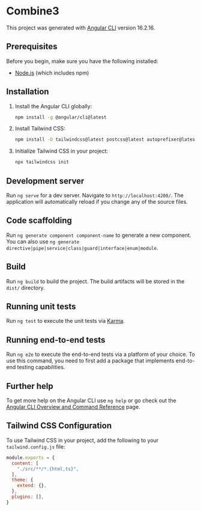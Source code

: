 # Combine3

This project was generated with [Angular CLI](https://github.com/angular/angular-cli) version 16.2.16.

## Prerequisites

Before you begin, make sure you have the following installed:

- [Node.js](https://nodejs.org/) (which includes npm)

## Installation

1. Install the Angular CLI globally:
    ```bash
    npm install -g @angular/cli@latest
    ```

2. Install Tailwind CSS:
    ```bash
    npm install -D tailwindcss@latest postcss@latest autoprefixer@latest
    ```

3. Initialize Tailwind CSS in your project:
    ```bash
    npx tailwindcss init
    ```

## Development server

Run `ng serve` for a dev server. Navigate to `http://localhost:4200/`. The application will automatically reload if you change any of the source files.

## Code scaffolding

Run `ng generate component component-name` to generate a new component. You can also use `ng generate directive|pipe|service|class|guard|interface|enum|module`.

## Build

Run `ng build` to build the project. The build artifacts will be stored in the `dist/` directory.

## Running unit tests

Run `ng test` to execute the unit tests via [Karma](https://karma-runner.github.io).

## Running end-to-end tests

Run `ng e2e` to execute the end-to-end tests via a platform of your choice. To use this command, you need to first add a package that implements end-to-end testing capabilities.

## Further help

To get more help on the Angular CLI use `ng help` or go check out the [Angular CLI Overview and Command Reference](https://angular.dev/tools/cli) page.

## Tailwind CSS Configuration

To use Tailwind CSS in your project, add the following to your `tailwind.config.js` file:

```javascript
module.exports = {
  content: [
    "./src/**/*.{html,ts}",
  ],
  theme: {
    extend: {},
  },
  plugins: [],
}
